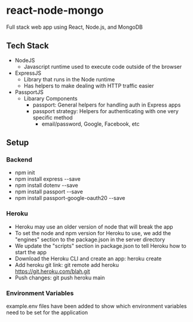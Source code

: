 # react-node-mongo

Full stack web app using React, Node.js, and MongoDB

## Tech Stack

- NodeJS
  - Javascript runtime used to execute code outside of the browser
- ExpressJS
  - Library that runs in the Node runtime
  - Has helpers to make dealing with HTTP traffic easier
- PassportJS
  - Libarary Components
    - passport: General helpers for handling auth in Express apps
    - passport strategy: Helpers for authenticating with one very specific method
      - email/password, Google, Facebook, etc

## Setup

### Backend

- npm init
- npm install express --save
- npm install dotenv --save
- npm install passport --save
- npm install passport-google-oauth20 --save

### Heroku

- Heroku may use an older version of node that will break the app
- To set the node and npm version for Heroku to use, we add the "engines" section to the package.json in the server directory
- We update the "scripts" section in package.json to tell Heroku how to start the app
- Download the Heroku CLI and create an app: heroku create
- Add heroku git link: git remote add heroku https://git.heroku.com/blah.git
- Push changes: git push heroku main

### Environment Variables

example.env files have been added to show which environment variables need to be set for the application
